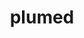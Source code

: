 ---
title: "plumed"
layout: cache
categories: [package, develop-2023-10-29]
meta: {"versions": ["2.9.0"], "compilers": ["cce@=15.0.1", "gcc@=11.4.0", "gcc@=9.4.0", "oneapi@=2023.2.0"], "oss": ["rhel8", "ubuntu20.04"], "platforms": ["linux"], "targets": ["neoverse_v1", "ppc64le", "x86_64_v3", "zen4"], "stacks": ["e4s", "e4s-cray-rhel", "e4s-neoverse_v1", "e4s-oneapi", "e4s-power", "root"], "num_specs": 5, "num_specs_by_stack": {"e4s-cray-rhel": 1, "root": 5, "e4s-neoverse_v1": 1, "e4s-power": 1, "e4s": 1, "e4s-oneapi": 1}}
spec_details: [{"hash": "vqnmpmaniblqo4zr5vdpeyydkr7mhnty", "compiler": "cce@=15.0.1", "versions": ["2.9.0"], "os": "rhel8", "platform": "linux", "target": "zen4", "variants": ["arrayfire=none", "build_system=autotools", "+gsl", "+mpi", "optional_modules=all", "+shared"], "stacks": ["e4s-cray-rhel", "root"], "size": "-", "tarball": "https://binaries.spack.io/releases/develop-2023-10-29/build_cache/linux-rhel8-zen4/cce-15.0.1/plumed-2.9.0/linux-rhel8-zen4-cce-15.0.1-plumed-2.9.0-vqnmpmaniblqo4zr5vdpeyydkr7mhnty.spack"}, {"hash": "ggqke3gi7r5h2amx34dcsrlmtv3h7mse", "compiler": "gcc@=11.4.0", "versions": ["2.9.0"], "os": "ubuntu20.04", "platform": "linux", "target": "neoverse_v1", "variants": ["arrayfire=none", "build_system=autotools", "+gsl", "+mpi", "optional_modules=all", "+shared"], "stacks": ["root", "e4s-neoverse_v1"], "size": "-", "tarball": "https://binaries.spack.io/releases/develop-2023-10-29/build_cache/linux-ubuntu20.04-neoverse_v1/gcc-11.4.0/plumed-2.9.0/linux-ubuntu20.04-neoverse_v1-gcc-11.4.0-plumed-2.9.0-ggqke3gi7r5h2amx34dcsrlmtv3h7mse.spack"}, {"hash": "fzoiq4ttpjsvy2dujzyp4gxfy6svyl2j", "compiler": "gcc@=9.4.0", "versions": ["2.9.0"], "os": "ubuntu20.04", "platform": "linux", "target": "ppc64le", "variants": ["arrayfire=none", "build_system=autotools", "+gsl", "+mpi", "optional_modules=all", "+shared"], "stacks": ["root", "e4s-power"], "size": "-", "tarball": "https://binaries.spack.io/releases/develop-2023-10-29/build_cache/linux-ubuntu20.04-ppc64le/gcc-9.4.0/plumed-2.9.0/linux-ubuntu20.04-ppc64le-gcc-9.4.0-plumed-2.9.0-fzoiq4ttpjsvy2dujzyp4gxfy6svyl2j.spack"}, {"hash": "fpychb2hf3lcldydy4f2jdhphaq2mha4", "compiler": "gcc@=11.4.0", "versions": ["2.9.0"], "os": "ubuntu20.04", "platform": "linux", "target": "x86_64_v3", "variants": ["arrayfire=none", "build_system=autotools", "+gsl", "+mpi", "optional_modules=all", "+shared"], "stacks": ["root", "e4s"], "size": "-", "tarball": "https://binaries.spack.io/releases/develop-2023-10-29/build_cache/linux-ubuntu20.04-x86_64_v3/gcc-11.4.0/plumed-2.9.0/linux-ubuntu20.04-x86_64_v3-gcc-11.4.0-plumed-2.9.0-fpychb2hf3lcldydy4f2jdhphaq2mha4.spack"}, {"hash": "f7veiwbblncvajbrl67merkint7jbi55", "compiler": "oneapi@=2023.2.0", "versions": ["2.9.0"], "os": "ubuntu20.04", "platform": "linux", "target": "x86_64_v3", "variants": ["arrayfire=none", "build_system=autotools", "+gsl", "+mpi", "optional_modules=all", "+shared"], "stacks": ["root", "e4s-oneapi"], "size": "-", "tarball": "https://binaries.spack.io/releases/develop-2023-10-29/build_cache/linux-ubuntu20.04-x86_64_v3/oneapi-2023.2.0/plumed-2.9.0/linux-ubuntu20.04-x86_64_v3-oneapi-2023.2.0-plumed-2.9.0-f7veiwbblncvajbrl67merkint7jbi55.spack"}]
---